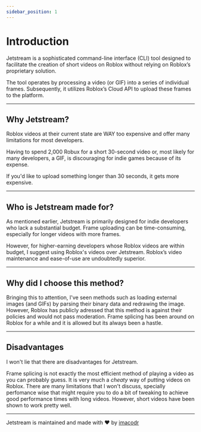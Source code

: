 ```yaml
---
sidebar_position: 1
---
```


# Introduction

Jetstream is a sophisticated command-line interface (CLI) tool designed to facilitate the creation of short videos on Roblox without relying on Roblox’s proprietary solution.

The tool operates by processing a video (or GIF) into a series of individual frames. Subsequently, it utilizes Roblox’s Cloud API to upload these frames to the platform.

---

## Why Jetstream?

Roblox videos at their current state are WAY too expensive and offer many limitations for most developers.

Having to spend 2,000 Robux for a short 30-second video or, most likely for many developers, a GIF, is discouraging for indie games because of its expense.

If you'd like to upload something longer than 30 seconds, it gets more expensive.

---

## Who is Jetstream made for?

As mentioned earlier, Jetstream is primarily designed for indie developers who lack a substantial budget. Frame uploading can be time-consuming, especially for longer videos with more frames.

However, for higher-earning developers whose Roblox videos are within budget, I suggest using Roblox's videos over Jetstream. Roblox’s video maintenance and ease-of-use are undoubtedly superior.

---

## Why did I choose this method?

Bringing this to attention, I've seen methods such as loading external images (and GIFs) by parsing their binary data and redrawing the image. However, Roblox has publicly adressed that this method is against their policies and would not pass moderation. Frame splicing has been around on Roblox for a while and it is allowed but its always been a hastle.

---

## Disadvantages

I won't lie that there are disadvantages for Jetstream.

Frame splicing is not exactly the most efficient method of playing a video as you can probably guess. It is very much a *cheaty* way of putting videos on Roblox. There are many limitations that I won't discuss, specially perfomance wise that might require you to do a bit of tweaking to achieve good performance times with long videos. However, short videos have been shown to work pretty well.

---

Jetstream is maintained and made with :heart: by [imacodr](https://www.roblox.com/users/501780776/profile)
